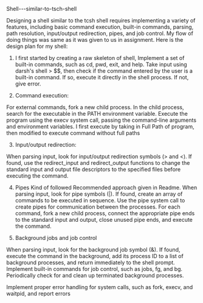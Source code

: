 Shell---similar-to-tsch-shell

Designing a shell similar to the tcsh shell requires implementing a variety of features, including basic command execution, built-in commands, parsing, path resolution, input/output redirection, pipes, and job control. My flow of doing things was same as it was given to us in assignment. Here is the design plan for my shell:


1) I first started by creating a raw skeleton of shell, Implement a set of built-in commands, such as cd, pwd, exit, and help.
Take input using darsh's shell > $$, then check if the command entered by the user is a built-in command. If so, execute it directly in the shell process. If not, give error.


2) Command execution:

For external commands, fork a new child process.
In the child process, search for the executable in the PATH environment variable.
Execute the program using the execv system call, passing the command-line arguments and environment variables.
I first execute by taking in Full Path of program, then modified to execute command without full paths


3) Input/output redirection:

When parsing input, look for input/output redirection symbols (> and <).
If found, use the redirect_input and redirect_output functions to change the standard input and output file descriptors to the specified files before executing the command.


4) Pipes
Kind of followed Recommended approach given in Readme.
When parsing input, look for pipe symbols (|).
If found, create an array of commands to be executed in sequence.
Use the pipe system call to create pipes for communication between the processes.
For each command, fork a new child process, connect the appropriate pipe ends to the standard input and output, close unused pipe ends, and execute the command.


5) Background jobs and job control

When parsing input, look for the background job symbol (&).
If found, execute the command in the background, add its process ID to a list of background processes, and return immediately to the shell prompt.
Implement built-in commands for job control, such as jobs, fg, and bg.
Periodically check for and clean up terminated background processes.


Implement proper error handling for system calls, such as fork, execv, and waitpid, and report errors
























